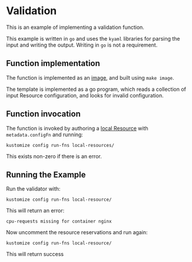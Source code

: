 # Validation

This is an example of implementing a validation function.

This example is written in `go` and uses the `kyaml` libraries for parsing the
input and writing the output.  Writing in `go` is not a requirement.

## Function implementation

The function is implemented as an [image](image), and built using `make image`.
    
The template is implemented as a go program, which reads a collection of input
Resource configuration, and looks for invalid configuration.

## Function invocation

The function is invoked by authoring a [local Resource](local-resource)
with `metadata.configFn` and running:

    kustomize config run-fns local-resources/
    
This exists non-zero if there is an error.

## Running the Example

Run the validator with:

    kustomize config run-fns local-resource/
    
This will return an error:

    cpu-requests missing for container nginx

Now uncomment the resource reservations and run again:

    kustomize config run-fns local-resource/
    
This will return success